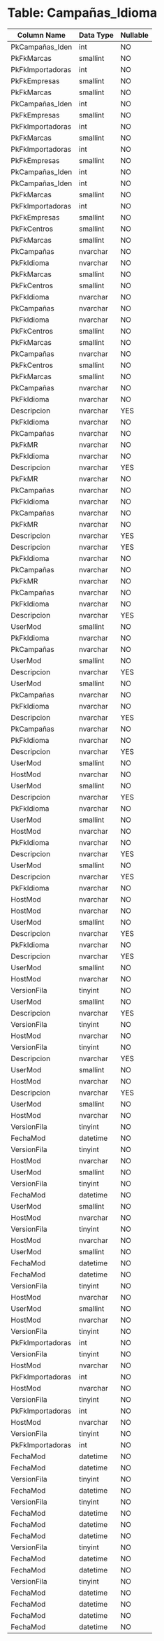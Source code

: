 # Table: Campañas_Idioma

| Column Name | Data Type | Nullable |
|-------------|-----------|----------|
| PkCampañas_Iden | int | NO |
| PkFkMarcas | smallint | NO |
| PkFkImportadoras | int | NO |
| PkFkEmpresas | smallint | NO |
| PkFkMarcas | smallint | NO |
| PkCampañas_Iden | int | NO |
| PkFkEmpresas | smallint | NO |
| PkFkImportadoras | int | NO |
| PkFkMarcas | smallint | NO |
| PkFkImportadoras | int | NO |
| PkFkEmpresas | smallint | NO |
| PkCampañas_Iden | int | NO |
| PkCampañas_Iden | int | NO |
| PkFkMarcas | smallint | NO |
| PkFkImportadoras | int | NO |
| PkFkEmpresas | smallint | NO |
| PkFkCentros | smallint | NO |
| PkFkMarcas | smallint | NO |
| PkCampañas | nvarchar | NO |
| PkFkIdioma | nvarchar | NO |
| PkFkMarcas | smallint | NO |
| PkFkCentros | smallint | NO |
| PkFkIdioma | nvarchar | NO |
| PkCampañas | nvarchar | NO |
| PkFkIdioma | nvarchar | NO |
| PkFkCentros | smallint | NO |
| PkFkMarcas | smallint | NO |
| PkCampañas | nvarchar | NO |
| PkFkCentros | smallint | NO |
| PkFkMarcas | smallint | NO |
| PkCampañas | nvarchar | NO |
| PkFkIdioma | nvarchar | NO |
| Descripcion | nvarchar | YES |
| PkFkIdioma | nvarchar | NO |
| PkCampañas | nvarchar | NO |
| PkFkMR | nvarchar | NO |
| PkFkIdioma | nvarchar | NO |
| Descripcion | nvarchar | YES |
| PkFkMR | nvarchar | NO |
| PkCampañas | nvarchar | NO |
| PkFkIdioma | nvarchar | NO |
| PkCampañas | nvarchar | NO |
| PkFkMR | nvarchar | NO |
| Descripcion | nvarchar | YES |
| Descripcion | nvarchar | YES |
| PkFkIdioma | nvarchar | NO |
| PkCampañas | nvarchar | NO |
| PkFkMR | nvarchar | NO |
| PkCampañas | nvarchar | NO |
| PkFkIdioma | nvarchar | NO |
| Descripcion | nvarchar | YES |
| UserMod | smallint | NO |
| PkFkIdioma | nvarchar | NO |
| PkCampañas | nvarchar | NO |
| UserMod | smallint | NO |
| Descripcion | nvarchar | YES |
| UserMod | smallint | NO |
| PkCampañas | nvarchar | NO |
| PkFkIdioma | nvarchar | NO |
| Descripcion | nvarchar | YES |
| PkCampañas | nvarchar | NO |
| PkFkIdioma | nvarchar | NO |
| Descripcion | nvarchar | YES |
| UserMod | smallint | NO |
| HostMod | nvarchar | NO |
| UserMod | smallint | NO |
| Descripcion | nvarchar | YES |
| PkFkIdioma | nvarchar | NO |
| UserMod | smallint | NO |
| HostMod | nvarchar | NO |
| PkFkIdioma | nvarchar | NO |
| Descripcion | nvarchar | YES |
| UserMod | smallint | NO |
| Descripcion | nvarchar | YES |
| PkFkIdioma | nvarchar | NO |
| HostMod | nvarchar | NO |
| HostMod | nvarchar | NO |
| UserMod | smallint | NO |
| Descripcion | nvarchar | YES |
| PkFkIdioma | nvarchar | NO |
| Descripcion | nvarchar | YES |
| UserMod | smallint | NO |
| HostMod | nvarchar | NO |
| VersionFila | tinyint | NO |
| UserMod | smallint | NO |
| Descripcion | nvarchar | YES |
| VersionFila | tinyint | NO |
| HostMod | nvarchar | NO |
| VersionFila | tinyint | NO |
| Descripcion | nvarchar | YES |
| UserMod | smallint | NO |
| HostMod | nvarchar | NO |
| Descripcion | nvarchar | YES |
| UserMod | smallint | NO |
| HostMod | nvarchar | NO |
| VersionFila | tinyint | NO |
| FechaMod | datetime | NO |
| VersionFila | tinyint | NO |
| HostMod | nvarchar | NO |
| UserMod | smallint | NO |
| VersionFila | tinyint | NO |
| FechaMod | datetime | NO |
| UserMod | smallint | NO |
| HostMod | nvarchar | NO |
| VersionFila | tinyint | NO |
| HostMod | nvarchar | NO |
| UserMod | smallint | NO |
| FechaMod | datetime | NO |
| FechaMod | datetime | NO |
| VersionFila | tinyint | NO |
| HostMod | nvarchar | NO |
| UserMod | smallint | NO |
| HostMod | nvarchar | NO |
| VersionFila | tinyint | NO |
| PkFkImportadoras | int | NO |
| VersionFila | tinyint | NO |
| HostMod | nvarchar | NO |
| PkFkImportadoras | int | NO |
| HostMod | nvarchar | NO |
| VersionFila | tinyint | NO |
| PkFkImportadoras | int | NO |
| HostMod | nvarchar | NO |
| VersionFila | tinyint | NO |
| PkFkImportadoras | int | NO |
| FechaMod | datetime | NO |
| FechaMod | datetime | NO |
| VersionFila | tinyint | NO |
| FechaMod | datetime | NO |
| VersionFila | tinyint | NO |
| FechaMod | datetime | NO |
| FechaMod | datetime | NO |
| FechaMod | datetime | NO |
| VersionFila | tinyint | NO |
| FechaMod | datetime | NO |
| FechaMod | datetime | NO |
| VersionFila | tinyint | NO |
| FechaMod | datetime | NO |
| FechaMod | datetime | NO |
| FechaMod | datetime | NO |
| FechaMod | datetime | NO |
